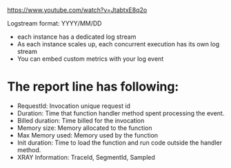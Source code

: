 https://www.youtube.com/watch?v=JtabtxE8q2o

Logstream format: YYYY/MM/DD<function version><execution version GUID>

- each instance has a dedicated log stream
- As each instance scales up, each concurrent execution has its own log stream
- You can embed custom metrics with your log event

# The report line has following:

- RequestId: Invocation unique request id
- Duration: Time that function handler method spent processing the event.
- Billed duration: Time billed for the invocation
- Memory size: Memory allocated to the function
- Max Memory used: Memory used by the function
- Init duration: Time to load the function and run code  outside the handler method.
- XRAY Information: TraceId, SegmentId, Sampled

